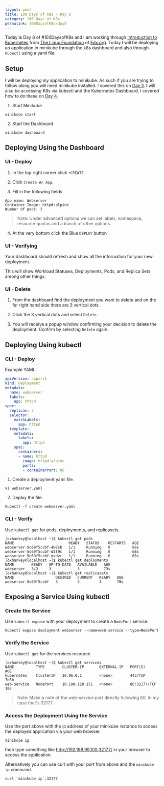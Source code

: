```yaml
---
layout: post
title: 100 Days of K8s - Day 8
category: 100 Days of K8s
permalink: 100DaysofK8s/day8
---
```


Today is Day 8 of #100DaysofK8s and I am working through [Introduction to Kubernetes](https://www.edx.org/course/introduction-to-kubernetes) from [The Linux Foundation](www.linuxfoundation.org/‎
) of [Edx.org](https://edx.org). Today I will be deploying an application in minikube through the k8s dashboard and also through `kubectl` using a yaml file.

## Setup
I will be deploying my application to minikube. As such if you are trying to follow along you will need minikube installed. I covered this on [Day 3](100DaysofK8s/day3). I will also be accessing K8s via kubectl and the Kubernetes Dashboard. I covered how to do these on [Day 4](100DaysofK8s/4).

1. Start Minikube
```Shell
minikube start
```

2. Start the Dashboard
```Shell
minikube dashboard
```

## Deploying Using the Dashboard
### UI - Deploy


1. In the top right corner click `+CREATE`.

2. Click `Create An App`.

3. Fill in the following fields:
```Shell
App name: Webserver
Container Image: httpd:alpine
Number of pods: 3
```
> Note: Under advanced options we can set labels, namespace, resource quotas and a bunch of other options.

4. At the very bottom click the Blue `DEPLOY` button

### UI - Verifying
Your dashboard should refresh and show all the information for your new deployment.

This will show Workload Statuses, Deployments, Pods, and Replica Sets among other things.

### UI - Delete
1. From the dashboard find the deployment you want to delete and on the far right hand side there are 3 vertical dots.

2. Click the 3 vertical dots and select `Delete`.

3. You will receive a popup window confirming your decision to delete the deployment. Confirm by selecting `Delete` again.

## Deploying Using kubectl
### CLI - Deploy
Example YAML:
```YAML
apiVersion: apps/v1
kind: Deployment
metadata:
  name: webserver
  labels:
    app: httpd
spec:
  replicas: 3
  selector:
    matchLabels:
      app: httpd
  template:
    metadata:
      labels:
        app: httpd
    spec:
      containers:
      - name: httpd
        image: httpd:alpine
        ports:
        - containerPort: 80
```

1. Create a deployment yaml file.
```Shell
vi webserver.yaml
```

2. Deploy the file.
``` Shell
kubectl -f create webserver.yaml
```

### CLI - Verify
Use `kubectl get` for pods, deployments, and replicasets.
```Shell
[oxhankey@localhost ~]$ kubectl get pods
NAME                         READY   STATUS    RESTARTS   AGE
webserver-5c69f5ccbf-4w7sh   1/1     Running   0          68s
webserver-5c69f5ccbf-d2t9c   1/1     Running   0          68s
webserver-5c69f5ccbf-nvdvr   1/1     Running   0          68s
[oxhankey@localhost ~]$ kubectl get deployments
NAME        READY   UP-TO-DATE   AVAILABLE   AGE
webserver   3/3     3            3           73s
[oxhankey@localhost ~]$ kubectl get replicasets
NAME                   DESIRED   CURRENT   READY   AGE
webserver-5c69f5ccbf   3         3         3       78s
```

## Exposing a Service Using kubectl
### Create the Service
Use `kubectl expose` with your deployment to create a `NodePort` service.
```Shell
kubectl expose deployment webserver --name=web-service --type=NodePort
```

### Verify the Service
Use `kubectl get` for the services resource.
```Shell
[oxhankey@localhost ~]$ kubectl get services
NAME          TYPE        CLUSTER-IP       EXTERNAL-IP   PORT(S)        AGE
kubernetes    ClusterIP   10.96.0.1        <none>        443/TCP        7d3h
web-service   NodePort    10.108.128.151   <none>        80:32177/TCP   10s
```
> Note: Make a note of the web-service port directly following 80. In my case that's 32177.

### Access the Deployment Using the Service

Use the port above with the ip address of your minikube instance to access the deployed application via your web browser.
```Shell
minikube ip
```

then type something like http://192.168.99.100:32177/ in your browser to access the application.

Alternatively you can use curl with your port from above and the `minikube ip` command.
```Shell
curl `minikube ip`:32177
```
